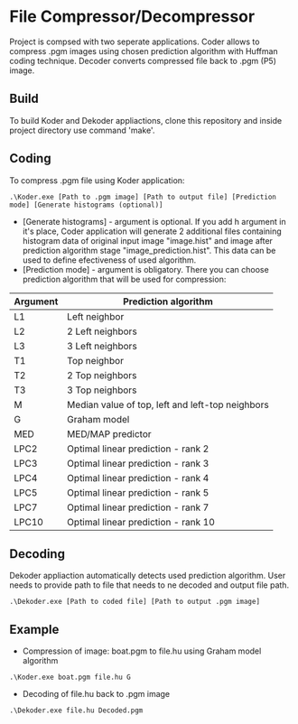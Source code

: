 # File Compressor/Decompressor

Project is compsed with two seperate applications. Coder allows to compress .pgm images using chosen prediction algorithm with Huffman coding technique. Decoder converts compressed file back to .pgm (P5) image. 

## Build

To build Koder and Dekoder appliactions, clone this repository and inside project directory use command 'make'.

## Coding

To compress .pgm file using Koder application:

```
.\Koder.exe [Path to .pgm image] [Path to output file] [Prediction mode] [Generate histograms (optional)]
```
* [Generate histograms] - argument is optional. If you add h argument in it's place, Coder application will generate 2 additional files containing histogram data of original input image "image.hist" and image after prediction algorithm stage "image_prediction.hist". This data can be used to define efectiveness of used algorithm.  
* [Prediction mode] - argument is obligatory. There you can choose prediction algorithm that will be used for compression:

| Argument | Prediction algorithm |
| ------ | ------ |
| L1 | Left neighbor |
| L2 | 2 Left neighbors |
| L3 | 3 Left neighbors |
| T1 | Top neighbor |
| T2 | 2 Top neighbors |
| T3 | 3 Top neighbors |
| M | Median value of top, left and left-top neighbors |
| G | Graham model |
| MED | MED/MAP predictor |
| LPC2 | Optimal linear prediction - rank 2 |
| LPC3 | Optimal linear prediction - rank 3 |
| LPC4 | Optimal linear prediction - rank 4 |
| LPC5 | Optimal linear prediction - rank 5 |
| LPC7 | Optimal linear prediction - rank 7 |
| LPC10 | Optimal linear prediction - rank 10 |

## Decoding 

Dekoder appliaction automatically detects used prediction algorithm. User needs to provide path to file that needs to ne decoded and output file path.

```
.\Dekoder.exe [Path to coded file] [Path to output .pgm image]
```

## Example

* Compression of image: boat.pgm to file.hu using Graham model algorithm 
```
.\Koder.exe boat.pgm file.hu G
```
* Decoding of file.hu back to .pgm image
```
.\Dekoder.exe file.hu Decoded.pgm
```
